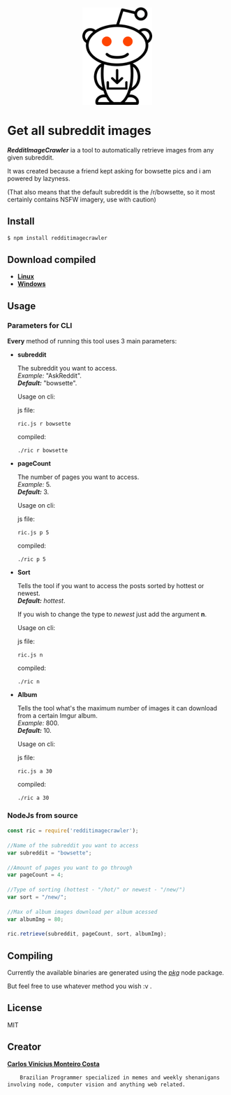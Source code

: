 <div align="center">
	<br>
	<br>
	<img width="160" src="media/logo.png" alt="RedditImageCrawler">
	<br>

</div>

# Get all subreddit images

***RedditImageCrawler*** ia a tool to automatically retrieve images from any given subreddit.

It was created because a friend kept asking for bowsette pics and i am powered by lazyness.

(That also means that the default subreddit is the /r/bowsette, so it most certainly contains NSFW imagery, use with caution)



## Install

```
$ npm install redditimagecrawler
```

## Download compiled

- [**Linux**](https://drive.google.com/open?id=1NeY_f4N3FnRJFdJSAnv1xUXc-EKvuTe2)
- [**Windows**](https://drive.google.com/file/d/1MNg94CKmCahYbqs--DUEW34Ejq02Ye8e/view?usp=sharing)  

## Usage


### Parameters for CLI

**Every** method of running this tool uses 3 main parameters:

- **subreddit** 
    
    The subreddit you want to access.  
    *Example:* "AskReddit".    
    ***Default:*** "bowsette".  
      
    Usage on cli:  

    js file:    
    ``` 
    ric.js r bowsette
    ```

    compiled:    
    ``` 
    ./ric r bowsette
    ```
- **pageCount** 
    
    The number of pages you want to access.  
    *Example:* 5.  
    ***Default:*** 3.  

    Usage on cli:  

    js file:    
    ``` 
    ric.js p 5
    ```

    compiled:    
    ``` 
    ./ric p 5
    ```
- **Sort** 
    
    Tells the tool if you want to access the posts sorted by hottest or newest.  
    ***Default:*** *hottest*.  

    If you wish to change the type to *newest* just add the argument **n**.

    Usage on cli:  

    js file:    
    ``` 
    ric.js n
    ```

    compiled:    
    ``` 
    ./ric n
    ```
- **Album** 
    
    Tells the tool what's the maximum number of images it can download from a certain Imgur album.  
    *Example:* 800.  
    ***Default:*** 10.  



    Usage on cli:  

    js file:    
    ``` 
    ric.js a 30
    ```

    compiled:    
    ``` 
    ./ric a 30
    ```
    

### NodeJs from source
```js
const ric = require('redditimagecrawler');

//Name of the subreddit you want to access
var subreddit = "bowsette";

//Amount of pages you want to go through
var pageCount = 4;

//Type of sorting (hottest - "/hot/" or newest - "/new/")
var sort = "/new/";

//Max of album images download per album acessed
var albumImg = 80;

ric.retrieve(subreddit, pageCount, sort, albumImg);


```

## Compiling

Currently the available binaries are generated using the [*pkg*](https://www.npmjs.com/package/pkg) node package.

But feel free to use whatever method you wish :v .

## License

MIT


## Creator
[**Carlos Vinícius Monteiro Costa**](https://github.com/Cvmcosta)  

        Brazilian Programmer specialized in memes and weekly shenanigans involving node, computer vision and anything web related.